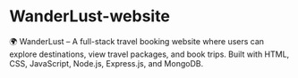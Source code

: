 # WanderLust-website
🌍 WanderLust – A full-stack travel booking website where users can explore destinations, view travel packages, and book trips. Built with HTML, CSS, JavaScript, Node.js, Express.js, and MongoDB.
